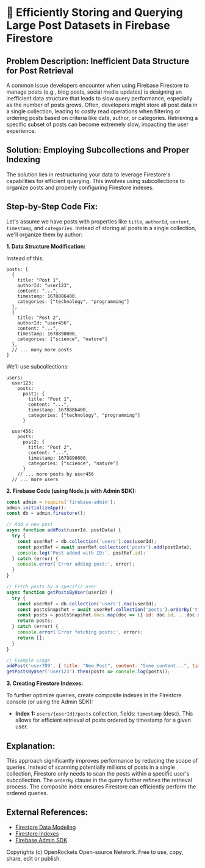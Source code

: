 # 🐞 Efficiently Storing and Querying Large Post Datasets in Firebase Firestore


## Problem Description:  Inefficient Data Structure for Post Retrieval

A common issue developers encounter when using Firebase Firestore to manage posts (e.g., blog posts, social media updates) is designing an inefficient data structure that leads to slow query performance, especially as the number of posts grows.  Often, developers might store all post data in a single collection, leading to costly read operations when filtering or ordering posts based on criteria like date, author, or categories.  Retrieving a specific subset of posts can become extremely slow, impacting the user experience.

## Solution:  Employing Subcollections and Proper Indexing

The solution lies in restructuring your data to leverage Firestore's capabilities for efficient querying. This involves using subcollections to organize posts and properly configuring Firestore indexes.

## Step-by-Step Code Fix:

Let's assume we have posts with properties like `title`, `authorId`, `content`, `timestamp`, and `categories`.  Instead of storing all posts in a single collection, we'll organize them by author:


**1. Data Structure Modification:**

Instead of this:

```
posts: [
  {
    title: "Post 1",
    authorId: "user123",
    content: "...",
    timestamp: 1678886400,
    categories: ["technology", "programming"]
  },
  {
    title: "Post 2",
    authorId: "user456",
    content: "...",
    timestamp: 1678890000,
    categories: ["science", "nature"]
  },
  // ... many more posts
]
```

We'll use subcollections:

```
users:
  user123:
    posts:
      post1: {
        title: "Post 1",
        content: "...",
        timestamp: 1678886400,
        categories: ["technology", "programming"]
      }
    
  user456:
    posts:
      post2: {
        title: "Post 2",
        content: "...",
        timestamp: 1678890000,
        categories: ["science", "nature"]
      }
    // ... more posts by user456
  // ... more users
```

**2. Firebase Code (using Node.js with Admin SDK):**

```javascript
const admin = require('firebase-admin');
admin.initializeApp();
const db = admin.firestore();

// Add a new post
async function addPost(userId, postData) {
  try {
    const userRef = db.collection('users').doc(userId);
    const postRef = await userRef.collection('posts').add(postData);
    console.log('Post added with ID:', postRef.id);
  } catch (error) {
    console.error('Error adding post:', error);
  }
}

// Fetch posts by a specific user
async function getPostsByUser(userId) {
  try {
    const userRef = db.collection('users').doc(userId);
    const postsSnapshot = await userRef.collection('posts').orderBy('timestamp', 'desc').get();
    const posts = postsSnapshot.docs.map(doc => ({ id: doc.id, ...doc.data() }));
    return posts;
  } catch (error) {
    console.error('Error fetching posts:', error);
    return [];
  }
}

// Example usage
addPost('user789', { title: "New Post", content: "Some content...", timestamp: Date.now(), categories: ["travel"] });
getPostsByUser('user123').then(posts => console.log(posts));
```

**3. Creating Firestore Indexes:**

To further optimize queries, create composite indexes in the Firestore console (or using the Admin SDK):

*   **Index 1:** `users/{userId}/posts` collection, fields: `timestamp` (desc). This allows for efficient retrieval of posts ordered by timestamp for a given user.

## Explanation:

This approach significantly improves performance by reducing the scope of queries.  Instead of scanning potentially millions of posts in a single collection, Firestore only needs to scan the posts within a specific user's subcollection.  The `orderBy` clause in the query further refines the retrieval process.  The composite index ensures Firestore can efficiently perform the ordered queries.


## External References:

*   [Firestore Data Modeling](https://firebase.google.com/docs/firestore/modeling-data)
*   [Firestore Indexes](https://firebase.google.com/docs/firestore/query-data/indexing)
*   [Firebase Admin SDK](https://firebase.google.com/docs/admin/setup)


Copyrights (c) OpenRockets Open-source Network. Free to use, copy, share, edit or publish.

